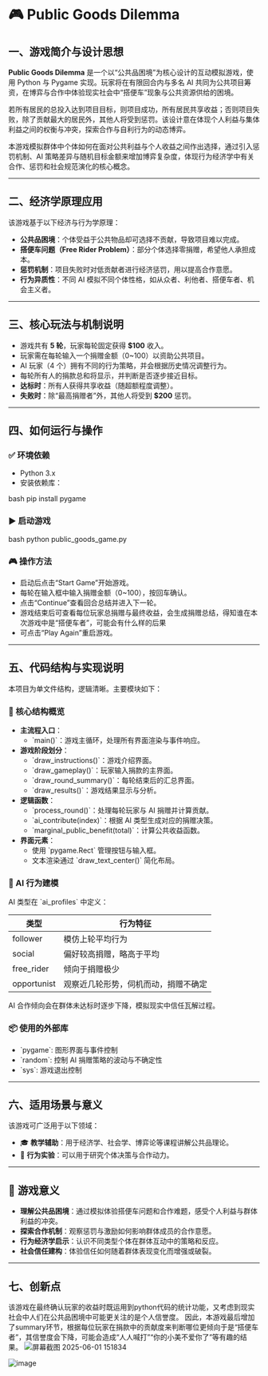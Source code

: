 # 🎮 Public Goods Dilemma

## 一、游戏简介与设计思想

**Public Goods Dilemma** 是一个以“公共品困境”为核心设计的互动模拟游戏，使用 Python 与 Pygame 实现。玩家将在有限回合内与多名 AI 共同为公共项目筹资，在博弈与合作中体验现实社会中“搭便车”现象与公共资源供给的困境。

若所有居民的总投入达到项目目标，则项目成功，所有居民共享收益；否则项目失败，除了贡献最大的居民外，其他人将受到惩罚。该设计意在体现个人利益与集体利益之间的权衡与冲突，探索合作与自利行为的动态博弈。

本游戏模拟群体中个体如何在面对公共利益与个人收益之间作出选择，通过引入惩罚机制、AI 策略差异与随机目标金额来增加博弈复杂度，体现行为经济学中有关合作、惩罚和社会规范演化的核心概念。

---

## 二、经济学原理应用

该游戏基于以下经济与行为学原理：

- **公共品困境**：个体受益于公共物品却可选择不贡献，导致项目难以完成。
- **搭便车问题（Free Rider Problem）**：部分个体选择零捐赠，希望他人承担成本。
- **惩罚机制**：项目失败时对低贡献者进行经济惩罚，用以提高合作意愿。
- **行为异质性**：不同 AI 模拟不同个体性格，如从众者、利他者、搭便车者、机会主义者。

---

## 三、核心玩法与机制说明

- 游戏共有 **5 轮**，玩家每轮固定获得 **$100** 收入。
- 玩家需在每轮输入一个捐赠金额（0~100）以资助公共项目。
- AI 玩家（4 个）拥有不同的行为策略，并会根据历史情况调整行为。
- 每轮所有人的捐款总和将显示，并判断是否逐步接近目标。
- **达标时**：所有人获得共享收益（随超额程度调整）。
- **失败时**：除“最高捐赠者”外，其他人将受到 **$200** 惩罚。

---

## 四、如何运行与操作

### ✅ 环境依赖

- Python 3.x
- 安装依赖库：

bash
pip install pygame


### ▶️ 启动游戏

bash
python public_goods_game.py


### 🎮 操作方法

- 启动后点击“Start Game”开始游戏。
- 每轮在输入框中输入捐赠金额（0~100），按回车确认。
- 点击“Continue”查看回合总结并进入下一轮。
- 游戏结束后可查看每位玩家总捐赠与最终收益，会生成捐赠总结，得知谁在本次游戏中是“搭便车者”，可能会有什么样的后果
- 可点击“Play Again”重启游戏。

---

## 五、代码结构与实现说明

本项目为单文件结构，逻辑清晰。主要模块如下：

### 📁 核心结构概览

- **主流程入口**：
  - \`main()\`：游戏主循环，处理所有界面渲染与事件响应。
- **游戏阶段划分**：
  - \`draw_instructions()\`：游戏介绍界面。
  - \`draw_gameplay()\`：玩家输入捐款的主界面。
  - \`draw_round_summary()\`：每轮结束后的汇总界面。
  - \`draw_results()\`：游戏结果显示与分析。
- **逻辑函数**：
  - \`process_round()\`：处理每轮玩家与 AI 捐赠并计算贡献。
  - \`ai_contribute(index)\`：根据 AI 类型生成对应的捐赠决策。
  - \`marginal_public_benefit(total)\`：计算公共收益函数。
- **界面元素**：
  - 使用 \`pygame.Rect\` 管理按钮与输入框。
  - 文本渲染通过 \`draw_text_center()\` 简化布局。

### 🤖 AI 行为建模

AI 类型在 \`ai_profiles\` 中定义：

| 类型         | 行为特征                                          |
|--------------|---------------------------------------------------|
| follower     | 模仿上轮平均行为                                   |
| social       | 偏好较高捐赠，略高于平均                           |
| free_rider   | 倾向于捐赠极少                                     |
| opportunist  | 观察近几轮形势，伺机而动，捐赠不确定               |

AI 合作倾向会在群体未达标时逐步下降，模拟现实中信任瓦解过程。

### 📦 使用的外部库

- \`pygame\`: 图形界面与事件控制
- \`random\`: 控制 AI 捐赠策略的波动与不确定性
- \`sys\`: 游戏退出控制

---

## 六、适用场景与意义

该游戏可广泛用于以下领域：

- 🎓 **教学辅助**：用于经济学、社会学、博弈论等课程讲解公共品理论。
- 🧪 **行为实验**：可以用于研究个体决策与合作动力。

---


## 🎯 游戏意义

- **理解公共品困境**：通过模拟体验搭便车问题和合作难题，感受个人利益与群体利益的冲突。
- **探索合作机制**：观察惩罚与激励如何影响群体成员的合作意愿。
- **行为经济学启示**：认识不同类型个体在群体互动中的策略和反应。
- **社会信任建构**：体验信任如何随着群体表现变化而增强或破裂。

---

## 七、创新点

该游戏在最终确认玩家的收益时既运用到python代码的统计功能，又考虑到现实社会中人们在公共品困境中可能更关注的是个人信誉度。
因此，本游戏最后增加了summary环节，根据每位玩家在捐款中的贡献度来判断哪位更倾向于是“搭便车者”，其信誉度会下降，可能会造成“人人喊打”“你的小美不爱你了”等有趣的结果。
![屏幕截图 2025-06-01 151834](https://github.com/user-attachments/assets/e1233126-0a3f-49bf-b9c0-b50becf1962b)

![image](https://github.com/user-attachments/assets/52c9b926-ad52-43cc-b28a-1529fe4b6425)


